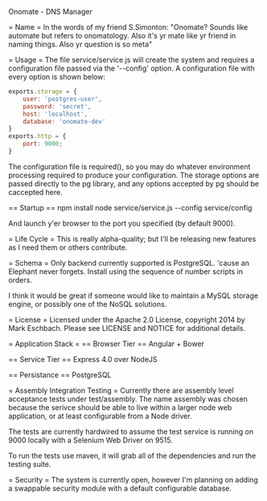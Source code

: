 Onomate - DNS Manager

= Name = 
In the words of my friend S.Simonton:
"Onomate? Sounds like automate but refers to onomatology. Also it's yr mate like yr friend in naming things. Also yr question is so meta"

= Usage =
The file service/service.js will create the system and requires a configuration file passed via the '--config' option.  A configuration file with every option is shown below:

```javascript
exports.storage = {
	user: 'postgres-user',
	password: 'secret',
	host: 'localhost',
	database: 'onomate-dev'
}
exports.http = {
	port: 9000;
}
```

The configuration file is required(), so you may do whatever environment processing required to produce your configuration.  The storage options are passed directly to the pg library, and any options accepted by pg should be caccepted here.

== Startup  ==
npm install
node service/service.js --config service/config

And launch y'er browser to the port you specified (by default 9000).

= Life Cycle =
This is really alpha-quality; but I'll be releasing new features as I need them or others contribute.

= Schema =
Only backend currently supported is PostgreSQL.  'cause an Elephant never forgets.
Install using the sequence of number scripts in orders.

I think it would be great if someone would like to maintain a MySQL storage engine, or possibly one of the NoSQL solutions.

= License =
Licensed under the Apache 2.0 License, copyright 2014 by Mark Eschbach.  Please see LICENSE and NOTICE for additional details.

= Application Stack =
== Browser Tier ==
Angular + Bower

== Service Tier ==
Express 4.0 over NodeJS

== Persistance ==
PostgreSQL

= Assembly Integration Testing =
Currently there are assembly level acceptance tests under test/assembly.  The name assembly was chosen because the serivce should be able to live within a larger node web application, or at least configurable from a Node driver.

The tests are currently hardwired to assume the test service is running on 9000 locally with a Selenium Web Driver on 9515.

To run the tests use maven, it will grab all of the dependencies and run the testing suite.

= Security =
The system is currently open, however I'm planning on adding a swappable security module with a default configurable database.

